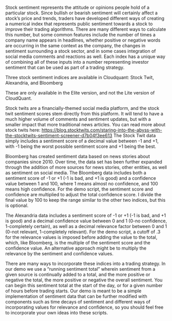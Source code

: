 Stock sentiment represents the attitude or opinions people hold of a particular stock. Since bullish or bearish sentiment will 
certainly affect a stock’s price and trends, traders have developed different ways of creating a numerical index that represents 
public sentiment towards a stock to improve their trading algorithms. There are many different ways to calculate this number, 
but some common features include the number of times a company name appears in headlines, whether positive or negative words are 
occurring in the same context as the company, the changes in sentiment surrounding a stock sector, and in some cases integration 
of social media comments and reactions as well. Each index has a unique way of combining all of these inputs into a number 
representing investor sentiment that can be used as part of a trading strategy.

Three stock sentiment indices are available in Cloudquant: Stock Twit, Alexandria, and Bloomberg

These are only available in the Elite version, and not the Lite version of CloudQuant.

Stock twits are a financially-themed social media platform, and the stock twit sentiment scores stem directly from this platform. 
It will tend to have a much higher volume of comments and sentiment updates, but with a smaller impact that more traditional news 
articles. You can read more about stock twits here: 
https://blog.stocktwits.com/staring-into-the-abyss-with-the-stocktwits-sentiment-screener-d7b04f3ee613
The Stock Twit data simply includes a sentiment score of a decimal value between -1 and +1, with -1 being the worst possible 
sentiment score and +1 being the best.

Bloomberg has created sentiment data based on news stories about companies since 2010. Over time, the data set has been further 
expanded through the addition of more sources for news stories, other entities, as well as sentiment on social media.
The Bloomberg data includes both a sentiment score of -1 or +1 (-1 is bad, and +1 is good) and a confidence value between 1 and 
100, where 1 means almost no confidence, and 100 means high confidence. For the demo script, the sentiment score and confidence 
are multiplied to adjust the total confidence score. I divide the final value by 100 to keep the range similar to the other two 
indices, but this is optional.

The Alexandria data includes a sentiment score of -1 or +1 (-1 is bad, and +1 is good) and a decimal confidence value between 0 
and 1 (0-no confidence, 1-completely certain), as well as a decimal relevance factor between 0 and 1 (0-not relevant, 1-completely 
relevant). For the demo script, a cutoff of .3 for the relevance values is imposed before adding the value to the total, which, 
like Bloomberg, is the multiple of the sentiment score and the confidence value. An alternative approach might be to multiply the 
relevance by the sentiment and confidence values.

There are many ways to incorporate these indices into a trading strategy. In our demo we use a “running sentiment total” wherein 
sentiment from a given source is continually added to a total, and the more positive or negative the total, the more positive or 
negative the overall sentiment. You can begin this sentiment total at the start of the day, or for a given number of hours before 
trading starts. 
Our demo is meant to be a simple implementation of sentiment data that can be further modified with components such as time decays 
of sentiment and different ways of incorporating values for relevance and confidence, so you should feel free to incorporate your 
own ideas into these scripts.

